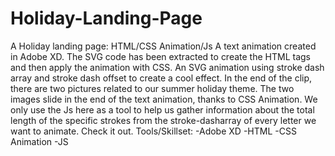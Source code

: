 # Holiday-Landing-Page
A Holiday landing page:  HTML/CSS Animation/Js  A text animation created in Adobe XD. The SVG code has been extracted to create the HTML tags and then apply the animation with CSS.  An SVG animation using stroke dash array and stroke dash offset to create a cool effect. In the end of the clip, there are two pictures related to our summer holiday theme. The two images slide in the end of the text animation, thanks to CSS Animation. We only use the Js here as a tool to help us gather information about the total length of the specific strokes from the stroke-dasharray of every letter we want to animate. Check it out.  Tools/Skillset:  -Adobe XD -HTML -CSS Animation -JS
